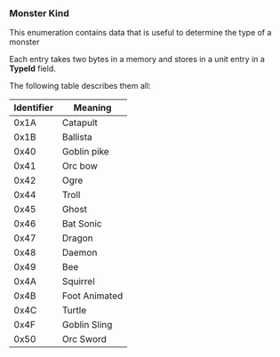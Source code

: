 ### Monster Kind

This enumeration contains data that is useful to determine the type of a monster

Each entry takes two bytes in a memory and stores in a unit entry in a **TypeId** field.

The following table describes them all:

Identifier | Meaning
-----------|----------------
 0x1A | Catapult
 0x1B | Ballista
 0x40 | Goblin pike
 0x41 | Orc bow
 0x42 | Ogre
 0x44 | Troll
 0x45 | Ghost
 0x46 | Bat Sonic
 0x47 | Dragon
 0x48 | Daemon
 0x49 | Bee
 0x4A | Squirrel
 0x4B | Foot Animated
 0x4C | Turtle
 0x4F | Goblin Sling
 0x50 | Orc Sword
